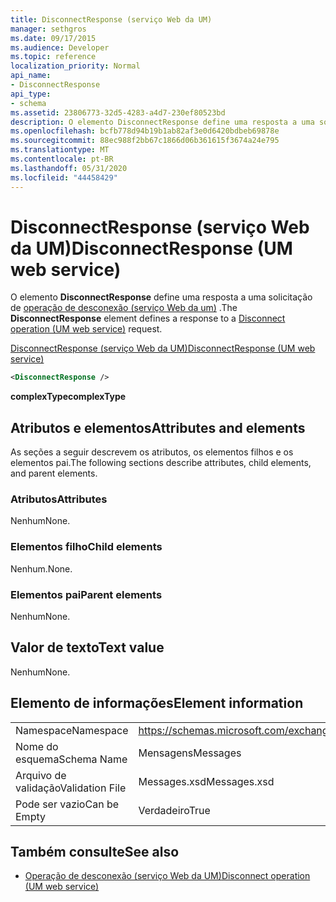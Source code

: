 ```yaml
---
title: DisconnectResponse (serviço Web da UM)
manager: sethgros
ms.date: 09/17/2015
ms.audience: Developer
ms.topic: reference
localization_priority: Normal
api_name:
- DisconnectResponse
api_type:
- schema
ms.assetid: 23806773-32d5-4283-a4d7-230ef80523bd
description: O elemento DisconnectResponse define uma resposta a uma solicitação de operação de desconexão (serviço Web da UM).
ms.openlocfilehash: bcfb778d94b19b1ab82af3e0d6420bdbeb69878e
ms.sourcegitcommit: 88ec988f2bb67c1866d06b361615f3674a24e795
ms.translationtype: MT
ms.contentlocale: pt-BR
ms.lasthandoff: 05/31/2020
ms.locfileid: "44458429"
---
```

# <a name="disconnectresponse-um-web-service"></a><span data-ttu-id="e56f5-103">DisconnectResponse (serviço Web da UM)</span><span class="sxs-lookup"><span data-stu-id="e56f5-103">DisconnectResponse (UM web service)</span></span>

<span data-ttu-id="e56f5-104">O elemento **DisconnectResponse** define uma resposta a uma solicitação de [operação de desconexão (serviço Web da um)](disconnect-operation-um-web-service.md) .</span><span class="sxs-lookup"><span data-stu-id="e56f5-104">The **DisconnectResponse** element defines a response to a [Disconnect operation (UM web service)](disconnect-operation-um-web-service.md) request.</span></span> 
  
[<span data-ttu-id="e56f5-105">DisconnectResponse (serviço Web da UM)</span><span class="sxs-lookup"><span data-stu-id="e56f5-105">DisconnectResponse (UM web service)</span></span>](disconnectresponse-um-web-service.md)
  
```xml
<DisconnectResponse />
```

 <span data-ttu-id="e56f5-106">**complexType**</span><span class="sxs-lookup"><span data-stu-id="e56f5-106">**complexType**</span></span>
## <a name="attributes-and-elements"></a><span data-ttu-id="e56f5-107">Atributos e elementos</span><span class="sxs-lookup"><span data-stu-id="e56f5-107">Attributes and elements</span></span>

<span data-ttu-id="e56f5-108">As seções a seguir descrevem os atributos, os elementos filhos e os elementos pai.</span><span class="sxs-lookup"><span data-stu-id="e56f5-108">The following sections describe attributes, child elements, and parent elements.</span></span>
  
### <a name="attributes"></a><span data-ttu-id="e56f5-109">Atributos</span><span class="sxs-lookup"><span data-stu-id="e56f5-109">Attributes</span></span>

<span data-ttu-id="e56f5-110">Nenhum</span><span class="sxs-lookup"><span data-stu-id="e56f5-110">None.</span></span>
  
### <a name="child-elements"></a><span data-ttu-id="e56f5-111">Elementos filho</span><span class="sxs-lookup"><span data-stu-id="e56f5-111">Child elements</span></span>

<span data-ttu-id="e56f5-112">Nenhum.</span><span class="sxs-lookup"><span data-stu-id="e56f5-112">None.</span></span>
  
### <a name="parent-elements"></a><span data-ttu-id="e56f5-113">Elementos pai</span><span class="sxs-lookup"><span data-stu-id="e56f5-113">Parent elements</span></span>

<span data-ttu-id="e56f5-114">Nenhum</span><span class="sxs-lookup"><span data-stu-id="e56f5-114">None.</span></span>
  
## <a name="text-value"></a><span data-ttu-id="e56f5-115">Valor de texto</span><span class="sxs-lookup"><span data-stu-id="e56f5-115">Text value</span></span>

<span data-ttu-id="e56f5-116">Nenhum</span><span class="sxs-lookup"><span data-stu-id="e56f5-116">None.</span></span>
  
## <a name="element-information"></a><span data-ttu-id="e56f5-117">Elemento de informações</span><span class="sxs-lookup"><span data-stu-id="e56f5-117">Element information</span></span>

|||
|:-----|:-----|
|<span data-ttu-id="e56f5-118">Namespace</span><span class="sxs-lookup"><span data-stu-id="e56f5-118">Namespace</span></span>  <br/> |https://schemas.microsoft.com/exchange/services/2006/messages  <br/> |
|<span data-ttu-id="e56f5-119">Nome do esquema</span><span class="sxs-lookup"><span data-stu-id="e56f5-119">Schema Name</span></span>  <br/> |<span data-ttu-id="e56f5-120">Mensagens</span><span class="sxs-lookup"><span data-stu-id="e56f5-120">Messages</span></span>  <br/> |
|<span data-ttu-id="e56f5-121">Arquivo de validação</span><span class="sxs-lookup"><span data-stu-id="e56f5-121">Validation File</span></span>  <br/> |<span data-ttu-id="e56f5-122">Messages.xsd</span><span class="sxs-lookup"><span data-stu-id="e56f5-122">Messages.xsd</span></span>  <br/> |
|<span data-ttu-id="e56f5-123">Pode ser vazio</span><span class="sxs-lookup"><span data-stu-id="e56f5-123">Can be Empty</span></span>  <br/> |<span data-ttu-id="e56f5-124">Verdadeiro</span><span class="sxs-lookup"><span data-stu-id="e56f5-124">True</span></span>  <br/> |
   
## <a name="see-also"></a><span data-ttu-id="e56f5-125">Também consulte</span><span class="sxs-lookup"><span data-stu-id="e56f5-125">See also</span></span>

- [<span data-ttu-id="e56f5-126">Operação de desconexão (serviço Web da UM)</span><span class="sxs-lookup"><span data-stu-id="e56f5-126">Disconnect operation (UM web service)</span></span>](disconnect-operation-um-web-service.md)

